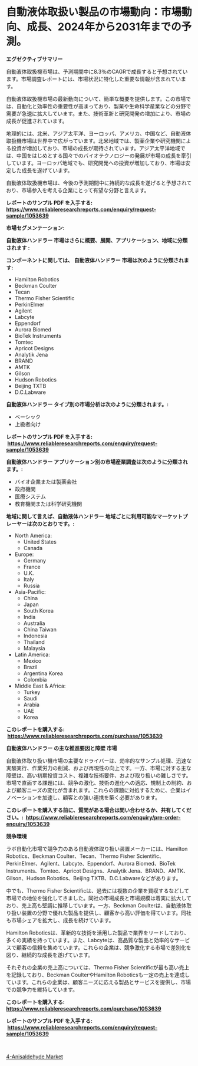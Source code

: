 <p><h1>自動液体取扱い製品の市場動向：市場動向、成長、2024年から2031年までの予測。</h1></p><p><strong>エグゼクティブサマリー</strong></p>
<p><p>自動液体取扱機市場は、予測期間中に8.3％のCAGRで成長すると予想されています。市場調査レポートには、市場状況に特化した重要な情報が含まれています。</p><p>自動液体取扱機市場の最新動向について、簡単な概要を提供します。この市場では、自動化と効率性の重要性が高まっており、製薬や生命科学産業などの分野で需要が急速に拡大しています。また、技術革新と研究開発の増加により、市場の成長が促進されています。</p><p>地理的には、北米、アジア太平洋、ヨーロッパ、アメリカ、中国など、自動液体取扱機市場は世界中で広がっています。北米地域では、製薬企業や研究機関による投資が増加しており、市場の成長が期待されています。アジア太平洋地域では、中国をはじめとする国々でのバイオテクノロジーの発展が市場の成長を牽引しています。ヨーロッパ地域でも、研究開発への投資が増加しており、市場は安定した成長を遂げています。</p><p>自動液体取扱機市場は、今後の予測期間中に持続的な成長を遂げると予想されており、市場参入を考える企業にとって有望な分野と言えます。</p></p>
<p><strong>レポートのサンプル PDF を入手する: <a href="https://www.reliableresearchreports.com/enquiry/request-sample/1053639">https://www.reliableresearchreports.com/enquiry/request-sample/1053639</a></strong></p>
<p><strong>市場セグメンテーション:</strong></p>
<p><strong> 自動液体ハンドラー 市場はさらに概要、展開、アプリケーション、地域に分類されます :</strong></p>
<p><strong>コンポーネントに関しては、 自動液体ハンドラー 市場は次のように分類されます: &nbsp;</strong></p>
<p><ul><li>Hamilton Robotics</li><li>Beckman Coulter</li><li>Tecan</li><li>Thermo Fisher Scientific</li><li>PerkinElmer</li><li>Agilent</li><li>Labcyte</li><li>Eppendorf</li><li>Aurora Biomed</li><li>BioTek Instruments</li><li>Tomtec</li><li>Apricot Designs</li><li>Analytik Jena</li><li>BRAND</li><li>AMTK</li><li>Gilson</li><li>Hudson Robotics</li><li>Beijing TXTB</li><li>D.C.Labware</li></ul></p>
<p><strong> 自動液体ハンドラー タイプ別の市場分析は次のように分類されます。:</strong></p>
<p><ul><li>ベーシック</li><li>上級者向け</li></ul></p>
<p><strong>レポートのサンプル PDF を入手する: &nbsp;<a href="https://www.reliableresearchreports.com/enquiry/request-sample/1053639">https://www.reliableresearchreports.com/enquiry/request-sample/1053639</a></strong></p>
<p><strong> 自動液体ハンドラー アプリケーション別の市場産業調査は次のように分類されます。:</strong></p>
<p><ul><li>バイオ企業または製薬会社</li><li>政府機関</li><li>医療システム</li><li>教育機関または科学研究機関</li></ul></p>
<p><strong>地域に関して言えば、自動液体ハンドラー 地域ごとに利用可能なマーケットプレーヤーは次のとおりです。:</strong></p>
<p><ul>
    <li>
        North America:
        <ul>
            <li>United States</li>
            <li>Canada</li>
        </ul>
    </li>
    <li>
        Europe:
        <ul>
            <li>Germany</li>
            <li>France</li>
            <li>U.K.</li>
            <li>Italy</li>
            <li>Russia</li>
        </ul>
    </li>
    <li>
        Asia-Pacific:
        <ul>
            <li>China</li>
            <li>Japan</li>
            <li>South Korea</li>
            <li>India</li>
            <li>Australia</li>
            <li>China Taiwan</li>
            <li>Indonesia</li>
            <li>Thailand</li>
            <li>Malaysia</li>
        </ul>
    </li>
    <li>
        Latin America:
        <ul>
            <li>Mexico</li>
            <li>Brazil</li>
            <li>Argentina Korea</li>
            <li>Colombia</li>
        </ul>
    </li>
    <li>
        Middle East & Africa:
        <ul>
            <li>Turkey</li>
            <li>Saudi</li>
            <li>Arabia</li>
            <li>UAE</li>
            <li>Korea</li>
        </ul>
    </li>
    </ul></p>
<p><strong>このレポートを購入する: &nbsp;<a href="https://www.reliableresearchreports.com/purchase/1053639">https://www.reliableresearchreports.com/purchase/1053639</a></strong></p>
<p><strong>自動液体ハンドラー の主な推進要因と障壁 市場</strong></p>
<p><p>自動液体取り扱い機市場の主要なドライバーは、効率的なサンプル処理、迅速な実験実行、作業労力の削減、および再現性の向上です。一方、市場に対する主な障壁は、高い初期投資コスト、複雑な技術要件、および取り扱いの難しさです。市場で直面する課題には、競争の激化、技術の進化への適応、規制上の制約、および顧客ニーズの変化が含まれます。これらの課題に対処するために、企業はイノベーションを加速し、顧客との強い連携を築く必要があります。</p></p>
<p><strong>このレポートを購入する前に、質問がある場合は問い合わせるか、共有してください。:&nbsp; <a href="https://www.reliableresearchreports.com/enquiry/pre-order-enquiry/1053639">https://www.reliableresearchreports.com/enquiry/pre-order-enquiry/1053639</a></strong></p>
<p><strong>競争環境</strong></p>
<p><p>ラボ自動化市場で競争力のある自動液体取り扱い装置メーカーには、Hamilton Robotics、Beckman Coulter、Tecan、Thermo Fisher Scientific、PerkinElmer、Agilent、Labcyte、Eppendorf、Aurora Biomed、BioTek Instruments、Tomtec、Apricot Designs、Analytik Jena、BRAND、AMTK、Gilson、Hudson Robotics、Beijing TXTB、D.C.Labwareなどがあります。</p><p>中でも、Thermo Fisher Scientificは、過去には複数の企業を買収するなどして市場での地位を強化してきました。同社の市場成長と市場規模は着実に拡大しており、売上高も堅調に推移しています。一方、Beckman Coulterは、自動液体取り扱い装置の分野で優れた製品を提供し、顧客から高い評価を得ています。同社も市場シェアを拡大し、成長を続けています。</p><p>Hamilton Roboticsは、革新的な技術を活用した製品で業界をリードしており、多くの実績を持っています。また、Labcyteは、高品質な製品と効率的なサービスで顧客の信頼を集めています。これらの企業は、競争激化する市場で差別化を図り、継続的な成長を遂げています。</p><p>それぞれの企業の売上高については、Thermo Fisher Scientificが最も高い売上を記録しており、Beckman CoulterやHamilton Roboticsも一定の売上を達成しています。これらの企業は、顧客ニーズに応える製品とサービスを提供し、市場での競争力を維持しています。</p></p>
<p><strong>このレポートを購入する: &nbsp; <a href="https://www.reliableresearchreports.com/purchase/1053639">https://www.reliableresearchreports.com/purchase/1053639</a></strong></p>
<p><strong>レポートのサンプル PDF を入手する: &nbsp;<a href="https://www.reliableresearchreports.com/enquiry/request-sample/1053639">https://www.reliableresearchreports.com/enquiry/request-sample/1053639</a></strong><strong></strong></p>
<p>&nbsp;</p>
<p><p><a href="https://extreme-scabiosa-c81.notion.site/4-Anisaldehyde-Market-Size-Growing-and-Forecasted-for-period-from-2024-2031-and-provides-complete--1db830775df04312ad395bc19800c358">4-Anisaldehyde Market</a></p></p>